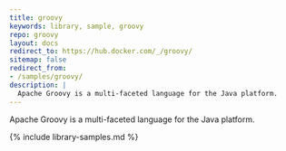 ```yaml
---
title: groovy
keywords: library, sample, groovy
repo: groovy
layout: docs
redirect_to: https://hub.docker.com/_/groovy/
sitemap: false
redirect_from:
- /samples/groovy/
description: |
  Apache Groovy is a multi-faceted language for the Java platform.
---
```


Apache Groovy is a multi-faceted language for the Java platform.


{% include library-samples.md %}
